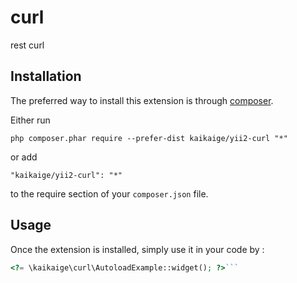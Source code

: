 curl
====
rest curl

Installation
------------

The preferred way to install this extension is through [composer](http://getcomposer.org/download/).

Either run

```
php composer.phar require --prefer-dist kaikaige/yii2-curl "*"
```

or add

```
"kaikaige/yii2-curl": "*"
```

to the require section of your `composer.json` file.


Usage
-----

Once the extension is installed, simply use it in your code by  :

```php
<?= \kaikaige\curl\AutoloadExample::widget(); ?>```